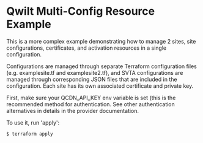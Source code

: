 # Qwilt Multi-Config Resource Example

This is a more complex example demonstrating how to manage 2 sites, site configurations, certificates, and activation resources in a single configuration.

Configurations are managed through separate Terraform configuration files (e.g. examplesite.tf and examplesite2.tf), and SVTA configurations are managed through corresponding JSON files that are included in the configuration.  Each site has its own associated certificate and private key.

First, make sure your QCDN_API_KEY env variable is set (this is the recommended method for authentication. 
See other authentication alternatives in details in the provider documentation.

To use it, run 'apply':
```
$ terraform apply
```
